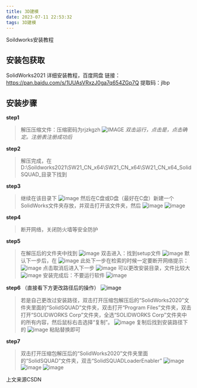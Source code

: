 ```yaml
---
title: 3D建模
date: 2023-07-11 22:53:32
tags: 3D建模
---
```

Soildworks安装教程
<!-- more -->
## 安装包获取
SolidWorks2021 详细安装教程，百度网盘
链接：https://pan.baidu.com/s/1UUAsVRxzJ0ga7q654ZGp7Q
提取码：jlbp

## 安装步骤
**step1**
>解压压缩文件：压缩密码为rjzkgzh
![IMAGE](/img/5933903e67974aa3b14b1747ec5f80d9.png)
_双击运行，点击是，点击确定。注册表注册成功后_

**step2**
>解压完成，在D:\Soildworks2021\SW21_CN_x64\SW21_CN_x64\SW21_CN_x64_SolidSQUAD_目录下找到

**step3**
>继续在该目录下
![image](/img/9f35ab5e7885489c9be07a33511c9d75.png)
>然后在C盘或D盘（最好在C盘）新建一个SolidWorks文件夹存放，并双击打开该文件夹，然后
![image](/img/83df4ff69856410cb08bd55acd7eb323.png)
![image](/img/83df4ff69856410cb08bd55acd7eb323.png)

**step4**
>断开网络，关闭防火墙等安全防护

**step5**
>在解压后的文件夹中找到
![image](/img/07aa0ae726b0476a8db82fddc3ee1016.png)
>双击进入：找到setup文件
![image](/img/669fc716842945babcba30a7e765676b.png)
>默认下一步后，在
![image](/img/8e21b946d349464abf0aa63a5fc5b8a1.png)
>此处下一步在检索的时候一定要断开网络提示：
![image](/img/39f26dc5d425481f805b8398349bc3c9.png)
>点击取消后进入下一步
![image](/img/ef0365f8855544b98ed88fe93f69aaeb.png)
>可以更改安装目录，文件比较大
![image](/img/782c3b5b474a4da0bf041e4b2575a50a.png)
>安装完成后：不要运行软件
![image](/img/90a857fd11c649f99d59a244b8a8cd28.png)

**step6**
（直接看下方更改路径后的操作）
![image](/img/38a6d0d7ed0e4de4ba4f12205ccd4226.png)
>若是自己更改过安装路径，双击打开压缩包解压后的“SolidWorks2020”文件夹里面的“SolidSQUAD”文件夹，双击打开“Program Files”文件夹，双击打开“SOLIDWORKS Corp”文件夹，全选“SOLIDWORKS Corp”文件夹中的所有内容，然后鼠标右击选择“复制”。
![image](/img/4e1aba06c25a4d72a614a241a2210e7f.png)
>复制后找到安装路径下的
![image](/img/e852e2780f0344d296ccbc4565e3b6b5.png)
>粘贴替换即可

**step7**
>双击打开压缩包解压后的“SolidWorks2020”文件夹里面的“SolidSQUAD”文件夹，双击“SolidSQUADLoaderEnabler”
![image](/img/e4662a14a46b447eb7d9059a53696eb7.png)
![image](/img/2ece7035eff8421caa19710c49fdcb56.png)
![image](/img/d0da5e410a244d3abd35a081c4b188f8.png)

上文来源CSDN
